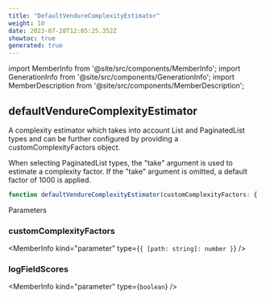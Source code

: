 ```yaml
---
title: "DefaultVendureComplexityEstimator"
weight: 10
date: 2023-07-28T12:05:25.352Z
showtoc: true
generated: true
---
```

<!-- This file was generated from the Vendure source. Do not modify. Instead, re-run the "docs:build" script -->
import MemberInfo from '@site/src/components/MemberInfo';
import GenerationInfo from '@site/src/components/GenerationInfo';
import MemberDescription from '@site/src/components/MemberDescription';


## defaultVendureComplexityEstimator

<GenerationInfo sourceFile="packages/harden-plugin/src/middleware/query-complexity-plugin.ts" sourceLine="95" packageName="@vendure/harden-plugin" />

A complexity estimator which takes into account List and PaginatedList types and can
be further configured by providing a customComplexityFactors object.

When selecting PaginatedList types, the "take" argument is used to estimate a complexity
factor. If the "take" argument is omitted, a default factor of 1000 is applied.

```ts title="Signature"
function defaultVendureComplexityEstimator(customComplexityFactors: { [path: string]: number }, logFieldScores: boolean): void
```
Parameters

### customComplexityFactors

<MemberInfo kind="parameter" type={`{ [path: string]: number }`} />

### logFieldScores

<MemberInfo kind="parameter" type={`boolean`} />

